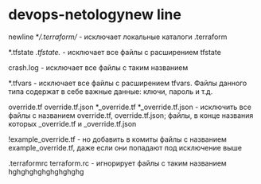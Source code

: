 # devops-netologynew line
newline
**/.terraform/* - исключает локальные каталоги .terraform

*.tfstate
*.tfstate.* - исключает все файлы с расширением tfstate

crash.log - исключает все файлы с таким названием 

*.tfvars - исключает все файлы с расширением tfvars. Файлы данного типа содержат в себе важные данные: ключи, пароль и т.д.

override.tf
override.tf.json
*_override.tf
*_override.tf.json - исключить все файлы с названием override.tf, override.tf.json; файлы, в конце названия которых _override.tf и _override.tf.json

!example_override.tf - но добавить в комиты файлы с названием example_override.tf, даже если они попадают под исключение выше

.terraformrc
terraform.rc - игнорирует файлы с таким названием 
hghghghghghghghghg